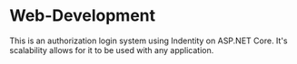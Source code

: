 # Web-Development
This is an authorization login system using Indentity on ASP.NET Core. It's scalability allows for it to be used with any application.
